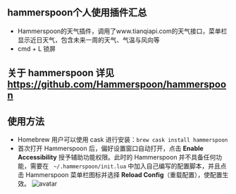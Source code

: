 ## hammerspoon个人使用插件汇总
* Hammerspoon的天气插件，调用了www.tianqiapi.com的天气接口，菜单栏显示近日天气，包含未来一周的天气、气温与风向等
* cmd + L 锁屏
## 关于 hammerspoon 详见 https://github.com/Hammerspoon/hammerspoon

## 使用方法
* Homebrew 用户可以使用 cask 进行安装：``` brew cask install hammerspoon ```
* 首次打开 Hammerspoon 后，偏好设置窗口自动打开，点击 **Enable Accessibility** 授予辅助功能权限。此时的 Hammerspoon 并不具备任何功能，需要在 ``` ~/.hammerspoon/init.lua``` 中加入自己编写的配置脚本，并且点击 Hammerspoon 菜单栏图标并选择 **Reload Config**（重载配置），使配置生效。
![avatar](https://i.loli.net/2019/04/15/5cb364e8dce69.jpg)
